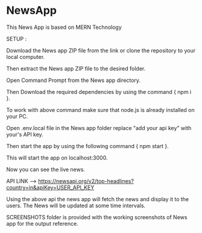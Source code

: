 # NewsApp
This News App is based on MERN Technology

SETUP :

Download the News app ZIP file from the link or clone the repository to your local computer.

Then extract the News app ZIP file to the desired folder.

Open Command Prompt from the News app directory.

Then Download the required dependencies by using the command { npm i }.

To work with above command make sure that node.js is already installed on your PC.

Open .env.local file in the News app folder replace "add your api key" with your's API key.

Then start the app by using the following command { npm start }.

This will start the app on localhost:3000.

Now you can see the live news.

API LINK --> https://newsapi.org/v2/top-headlines?country=in&apiKey=USER_API_KEY

Using the above api the news app will fetch the news and display it to the users.
The News will be updated at some time intervals.

SCREENSHOTS folder is provided with the working screenshots of News app for the output reference.
